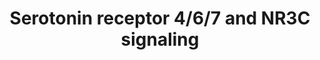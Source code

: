 ---
annotations:
- id: CL:0000540
  parent: animal cell
  type: Cell Type Ontology
  value: neuron
- id: PW:0000854
  parent: signaling pathway
  type: Pathway Ontology
  value: serotonin signaling pathway
authors:
- Mkutmon
- Egonw
- Eweitz
- AlexanderPico
description: This pathway depicts the downstream signaling of serotonin via receptors
  4, 6, and 7, resulting in the activation of EGR1 and NR3C1.
last-edited: 2023-03-06
organisms:
- Bos taurus
redirect_from:
- /index.php/Pathway:WP3272
- /instance/WP3272
- /instance/WP3272_r125632
revision: r125632
schema-jsonld:
- '@context': https://schema.org/
  '@id': https://wikipathways.github.io/pathways/WP3272.html
  '@type': Dataset
  creator:
    '@type': Organization
    name: WikiPathways
  description: This pathway depicts the downstream signaling of serotonin via receptors
    4, 6, and 7, resulting in the activation of EGR1 and NR3C1.
  keywords:
  - ATF1
  - BRAF
  - CREB1
  - Cyclic AMP
  - EGR1
  - ELK1
  - ELK4
  - GNAS
  - GR-A
  - HTR4
  - HTR6
  - HTR7
  - MAP2K1
  - MAP2K2
  - MAPK1
  - MAPK3
  - MAPKAPK2
  - RAP1A
  - RPS6KA5
  - SRF
  - serotonin
  license: CC0
  name: Serotonin receptor 4/6/7 and NR3C signaling
seo: CreativeWork
title: Serotonin receptor 4/6/7 and NR3C signaling
wpid: WP3272
---